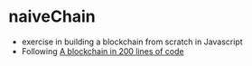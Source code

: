 # naiveChain
- exercise in building a blockchain from scratch in Javascript
- Following [A blockchain in 200 lines of code](https://medium.com/@lhartikk/a-blockchain-in-200-lines-of-code-963cc1cc0e54)